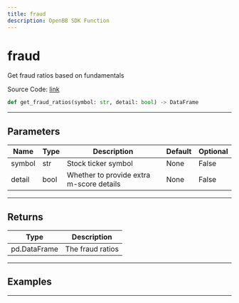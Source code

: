 ```yaml
---
title: fraud
description: OpenBB SDK Function
---
```


# fraud

Get fraud ratios based on fundamentals

Source Code: [link](https://github.com/OpenBB-finance/OpenBBTerminal/tree/main/openbb_terminal/stocks/fundamental_analysis/av_model.py#L594)

```python
def get_fraud_ratios(symbol: str, detail: bool) -> DataFrame
```
---

## Parameters

| Name | Type | Description | Default | Optional |
| ---- | ---- | ----------- | ------- | -------- |
| symbol | str | Stock ticker symbol | None | False |
| detail | bool | Whether to provide extra m-score details | None | False |

---

## Returns

| Type | Description |
| ---- | ----------- |
| pd.DataFrame | The fraud ratios |

---

## Examples

---

